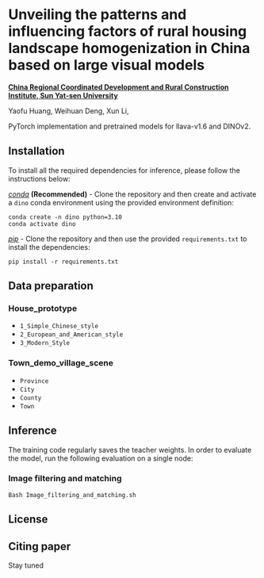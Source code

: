 
# Unveiling the patterns and influencing factors of rural housing landscape homogenization in China based on large visual models

**[China Regional Coordinated Development and Rural Construction Institute, Sun Yat-sen University](https://rrlab.sysu.edu.cn/)**

Yaofu Huang,
Weihuan Deng,
Xun Li,

PyTorch implementation and pretrained models for llava-v1.6 and DINOv2.

## Installation

To install all the required dependencies for inference, please follow the instructions below:

*[conda](https://docs.conda.io/projects/conda/en/latest/user-guide/getting-started.html)* **(Recommended)** - Clone the repository and then create and activate a `dino` conda environment using the provided environment definition:

```shell
conda create -n dino python=3.10
conda activate dino
```

*[pip](https://pip.pypa.io/en/stable/getting-started/)* - Clone the repository and then use the provided `requirements.txt` to install the dependencies:

```shell
pip install -r requirements.txt
```

## Data preparation

### House_prototype

- `1_Simple_Chinese_style`
- `2_European_and_American_style`
- `3_Modern_Style`

### Town_demo_village_scene
- `Province`
- `City`
- `County`
- `Town`

## Inference

The training code regularly saves the teacher weights. In order to evaluate the model, run the following evaluation on a single node:

### Image filtering and matching

```shell
Bash Image_filtering_and_matching.sh
```

## License


## Citing paper
Stay tuned

